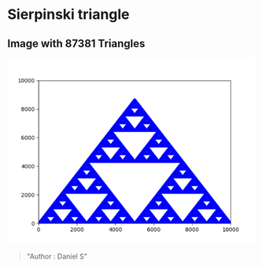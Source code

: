 # Sierpinski   triangle

## Image with 87381 Triangles
![Triangle](results/figure_87381_triangles.png)

>"Author : Daniel S"
